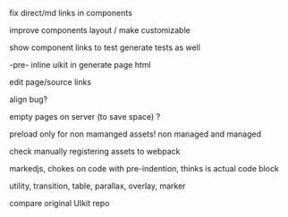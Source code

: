 fix direct/md links in components

improve components layout / make customizable


show component links to test
generate tests as well

-pre- inline uikit in generate page html


edit page/source links

align bug?

empty pages on server (to save space) ?


preload only for non mamanged assets!
    non managed and managed


check manually registering assets to webpack

markedjs, chokes on code with pre-indention, thinks is actual code block

utility, transition, table, parallax, overlay, marker

compare original UIkit repo